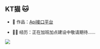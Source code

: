 ## KT猫 🐱


- 🏡 作品：<a href="https://github.com/liyupi/code-nav" target="_blank">Api接口平台</a> 

- 👨‍💻 经历：正在加班加点建设中敬请期待......

![](https://img.shields.io/badge/<WORD_ON_LEFT>-<WORD_ON_RIGHT>-informational?style=flat&logo=<LOGO_NAME>&logoColor=white&color=2bbc8a)
